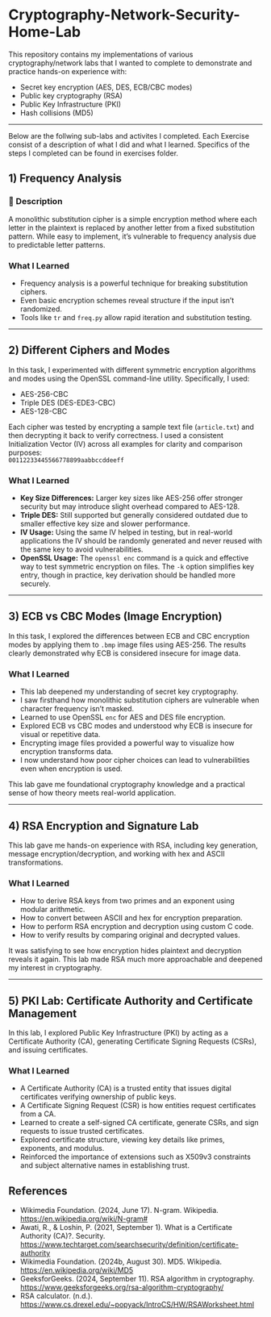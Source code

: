 # Cryptography-Network-Security-Home-Lab

This repository contains my implementations of various cryptography/network labs that I wanted to complete to demonstrate and practice hands-on experience with:

- Secret key encryption (AES, DES, ECB/CBC modes)  
- Public key cryptography (RSA)  
- Public Key Infrastructure (PKI)  
- Hash collisions (MD5)  

---
Below are the follwing sub-labs and activites I completed. Each Exercise consist of a description of what I did and what I learned. Specifics of the steps I completed can be found in exercises folder. 
## 1) Frequency Analysis

### 📜 Description  
A monolithic substitution cipher is a simple encryption method where each letter in the plaintext is replaced by another letter from a fixed substitution pattern. While easy to implement, it’s vulnerable to frequency analysis due to predictable letter patterns.

### What I Learned  
- Frequency analysis is a powerful technique for breaking substitution ciphers.  
- Even basic encryption schemes reveal structure if the input isn’t randomized.  
- Tools like `tr` and `freq.py` allow rapid iteration and substitution testing.

---

## 2) Different Ciphers and Modes

In this task, I experimented with different symmetric encryption algorithms and modes using the OpenSSL command-line utility. Specifically, I used:

- AES-256-CBC  
- Triple DES (DES-EDE3-CBC)  
- AES-128-CBC  

Each cipher was tested by encrypting a sample text file (`article.txt`) and then decrypting it back to verify correctness. I used a consistent Initialization Vector (IV) across all examples for clarity and comparison purposes:  
`00112233445566778899aabbccddeeff`

### What I Learned  
- **Key Size Differences:** Larger key sizes like AES-256 offer stronger security but may introduce slight overhead compared to AES-128.  
- **Triple DES:** Still supported but generally considered outdated due to smaller effective key size and slower performance.  
- **IV Usage:** Using the same IV helped in testing, but in real-world applications the IV should be randomly generated and never reused with the same key to avoid vulnerabilities.  
- **OpenSSL Usage:** The `openssl enc` command is a quick and effective way to test symmetric encryption on files. The `-k` option simplifies key entry, though in practice, key derivation should be handled more securely.

---

## 3) ECB vs CBC Modes (Image Encryption)

In this task, I explored the differences between ECB and CBC encryption modes by applying them to `.bmp` image files using AES-256. The results clearly demonstrated why ECB is considered insecure for image data.

### What I Learned  
- This lab deepened my understanding of secret key cryptography.  
- I saw firsthand how monolithic substitution ciphers are vulnerable when character frequency isn’t masked.  
- Learned to use OpenSSL `enc` for AES and DES file encryption.  
- Explored ECB vs CBC modes and understood why ECB is insecure for visual or repetitive data.  
- Encrypting image files provided a powerful way to visualize how encryption transforms data.  
- I now understand how poor cipher choices can lead to vulnerabilities even when encryption is used.  

This lab gave me foundational cryptography knowledge and a practical sense of how theory meets real-world application.

---

## 4) RSA Encryption and Signature Lab

This lab gave me hands-on experience with RSA, including key generation, message encryption/decryption, and working with hex and ASCII transformations.

### What I Learned  
- How to derive RSA keys from two primes and an exponent using modular arithmetic.  
- How to convert between ASCII and hex for encryption preparation.  
- How to perform RSA encryption and decryption using custom C code.  
- How to verify results by comparing original and decrypted values.  

It was satisfying to see how encryption hides plaintext and decryption reveals it again. This lab made RSA much more approachable and deepened my interest in cryptography.

---
## 5) PKI Lab: Certificate Authority and Certificate Management

In this lab, I explored Public Key Infrastructure (PKI) by acting as a Certificate Authority (CA), generating Certificate Signing Requests (CSRs), and issuing certificates.

### What I Learned  
- A Certificate Authority (CA) is a trusted entity that issues digital certificates verifying ownership of public keys.  
- A Certificate Signing Request (CSR) is how entities request certificates from a CA.  
- Learned to create a self-signed CA certificate, generate CSRs, and sign requests to issue trusted certificates.  
- Explored certificate structure, viewing key details like primes, exponents, and modulus.  
- Reinforced the importance of extensions such as X509v3 constraints and subject alternative names in establishing trust.

## References

- Wikimedia Foundation. (2024, June 17). N-gram. Wikipedia. https://en.wikipedia.org/wiki/N-gram#  
- Awati, R., & Loshin, P. (2021, September 1). What is a Certificate Authority (CA)?. Security. https://www.techtarget.com/searchsecurity/definition/certificate-authority  
- Wikimedia Foundation. (2024b, August 30). MD5. Wikipedia. https://en.wikipedia.org/wiki/MD5  
- GeeksforGeeks. (2024, September 11). RSA algorithm in cryptography. https://www.geeksforgeeks.org/rsa-algorithm-cryptography/  
- RSA calculator. (n.d.). https://www.cs.drexel.edu/~popyack/IntroCS/HW/RSAWorksheet.html
